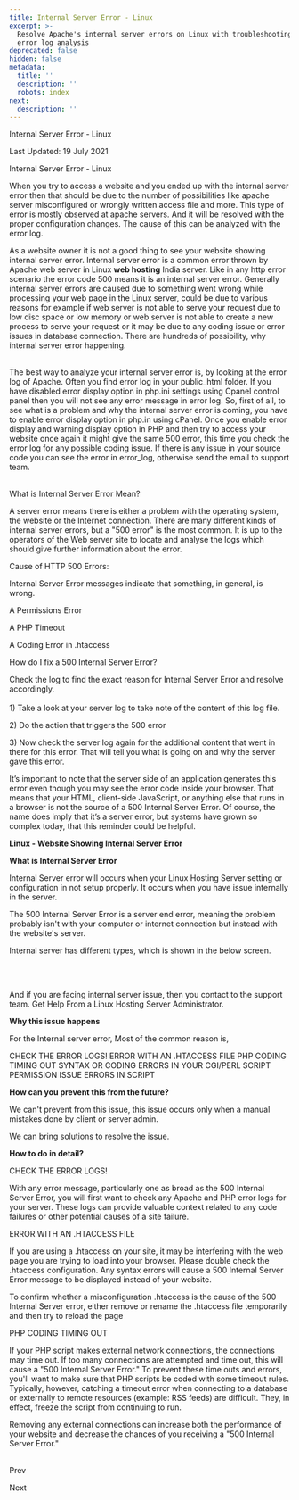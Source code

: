 ```yaml
---
title: Internal Server Error - Linux
excerpt: >-
  Resolve Apache's internal server errors on Linux with troubleshooting tips and
  error log analysis
deprecated: false
hidden: false
metadata:
  title: ''
  description: ''
  robots: index
next:
  description: ''
---
```


<div class="page-header">

Internal Server Error - Linux 
</div>

<span class="icon-calendar" aria-hidden="true"></span>

Last Updated: 19 July 2021 

<div itemprop="articleBody">
<div dir="ltr">Internal Server Error - Linux</div>
<p> </p>
<p>When you try to access a website and you ended up with the internal server error then that should be due to the number of possibilities like apache server misconfigured or wrongly written access file and more. This type of error is mostly observed at apache servers. And it will be resolved with the proper configuration changes. The cause of this can be analyzed with the error log.</p>
<p> </p>
<p dir="ltr">As a website owner it is not a good thing to see your website showing internal server error. Internal server error is a common error thrown by Apache web server in Linux <strong>web hosting</strong> India server. Like in any http error scenario the error code 500 means  it is an internal server error. Generally internal server errors are caused due to something went wrong while processing your web page in the Linux server, could be due to various reasons for example if web server is not able to serve your request due to low disc space or low memory or web server is not able to create a new process to serve your request or it may be due to any coding issue or error issues in database connection. There are hundreds of possibility, why internal server error happening.<br /><br /></p>
<p dir="ltr">The best way to analyze your internal server error is, by looking at the error log of Apache. Often you find error log in your public_html folder. If you have disabled error display option in php.ini settings using Cpanel control panel then you will not see any error message in error log. So, first of all,  to see what is a problem and why the internal server error is coming, you have to enable error display option in php.in using cPanel. Once you enable error display and warning display option in PHP and then try to access your website once again it might give the same 500 error, this time you check the error log for any possible coding issue.  If there is any issue in your source code you can see the error in error_log, otherwise send the email to support team.<br /><br /></p>
<p dir="ltr"></p>
<div style={{textAlign: "center"}}> </div>
What is Internal Server Error Mean?
<p dir="ltr">A server error means there is either a problem with the operating system, the website or the Internet connection. There are many different kinds of internal server errors, but a "500 error" is the most common. It is up to the operators of the Web server site to locate and analyse the logs which should give further information about the error.</p>
 
Cause of HTTP 500 Errors:
<p dir="ltr">Internal Server Error messages indicate that something, in general, is wrong.</p>

<p dir="ltr">A Permissions Error</p>

<p dir="ltr">A PHP Timeout</p>

<p dir="ltr">A Coding Error in .htaccess</p>

 
How do I fix a 500 Internal Server Error?
<p dir="ltr">Check the log to find the exact reason for Internal Server Error and resolve accordingly.<br /><br />1) Take a look at your server log to take note of the content of this log file.</p>
<p dir="ltr">2) Do the action that triggers the 500 error</p>
<p dir="ltr">3) Now check the server log again for the additional content that went in there for this error. That will tell you what is going on and why the server gave this error.</p>
<p style={{textAlign: "left"}}>It’s important to note that the server side of an application generates this error even though you may see the error code inside your browser. That means that your HTML, client-side JavaScript, or anything else that runs in a browser is not the source of a 500 Internal Server Error. Of course, the name does imply that it’s a server error, but systems have grown so complex today, that this reminder could be helpful.</p>
<span style={{fontSize: "xx-large"}}><strong>Linux - Website Showing Internal Server Error </strong></span>
<p> </p>
<p dir="ltr"><span style={{fontSize: "x-large"}}><strong>What is  Internal Server Error</strong></span></p>
<p> </p>

<p dir="ltr">Internal Server error will occurs when your Linux Hosting Server setting or configuration in not setup properly. It occurs when you have issue internally in the server.</p>

<p> </p>

<p dir="ltr">The 500 Internal Server Error is a server end error, meaning the problem probably isn't with your computer or internet connection but instead with the website's server.</p>

<p> </p>

<p dir="ltr">Internal server has different types, which is shown in the below screen.</p>

<p> </p>
<p dir="ltr"></p>
<p><br /><br /></p>

<p dir="ltr">And if you are facing internal server issue, then you contact to the support team. Get Help From a Linux Hosting Server Administrator.</p>

<p> </p>
<p dir="ltr"><span style={{fontSize: "x-large"}}><strong>Why this issue happens  </strong>   </span></p>
<p dir="ltr">For the Internal server error, Most of the common reason is,</p>

CHECK THE ERROR LOGS!
ERROR WITH AN .HTACCESS FILE 
PHP CODING TIMING OUT
SYNTAX OR CODING ERRORS IN YOUR CGI/PERL SCRIPT
PERMISSION ISSUE
ERRORS IN SCRIPT

<p> </p>
<p dir="ltr"><span style={{fontSize: "x-large"}}><strong>How can you prevent this from the future?</strong></span></p>
<p> </p>
<p dir="ltr">We can't prevent from this issue, this issue occurs only when a manual mistakes done by client or server admin.</p>
<p dir="ltr">We can bring solutions to resolve the issue.</p>
<p> </p>
<p dir="ltr"><span style={{fontSize: "x-large"}}><strong>How to do in detail?</strong></span></p>
<p> </p>
<p dir="ltr">CHECK THE ERROR LOGS!</p>
<p> </p>
<p dir="ltr">With any error message, particularly one as broad as the 500 Internal Server Error, you will first want to check any Apache and PHP error logs for your server. These logs can provide valuable context related to any code failures or other potential causes of a site failure.</p>
<p> </p>
<p dir="ltr">ERROR WITH AN .HTACCESS FILE</p>
<p> </p>
<p dir="ltr">If you are using a .htaccess on your site, it may be interfering with the web page you are trying to load into your browser. Please double check the .htaccess configuration. Any syntax errors will cause a 500 Internal Server Error message to be displayed instead of your website.</p>
<p> </p>
<p dir="ltr">To confirm whether a misconfiguration .htaccess is the cause of the 500 Internal Server error, either remove or rename the .htaccess file temporarily and then try to reload the page</p>
<p> </p>
<p dir="ltr">PHP CODING TIMING OUT</p>
<p> </p>
<p dir="ltr">If your PHP script makes external network connections, the connections may time out. If too many connections are attempted and time out, this will cause a "500 Internal Server Error." To prevent these time outs and errors, you'll want to make sure that PHP scripts be coded with some timeout rules. Typically, however, catching a timeout error when connecting to a database or externally to remote resources (example: RSS feeds) are difficult. They, in effect, freeze the script from continuing to run.</p>
<p> </p>
<p dir="ltr">Removing any external connections can increase both the performance of your website and decrease the chances of you receiving a "500 Internal Server Error."<br /><br /></p> </div>

<span class="icon-chevron-left" aria-hidden="true"></span> <span aria-hidden="true">Prev</span> 

<span aria-hidden="true">Next</span> <span class="icon-chevron-right" aria-hidden="true"></span> 

</div>